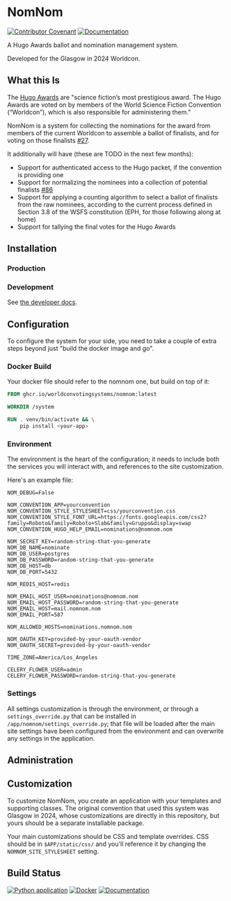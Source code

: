 # NomNom

[![Contributor Covenant](https://img.shields.io/badge/Contributor%20Covenant-2.1-4baaaa.svg)](https://nomnom.fans/code_of_conduct.html)
[![Documentation](https://img.shields.io/badge/Documentation-34D058)](https://nomnom.fans/)

A Hugo Awards ballot and nomination management system.

Developed for the Glasgow in 2024 Worldcon.

## What this Is

The [Hugo Awards](https://www.thehugoawards.org/about/) are "science fiction’s most prestigious award. The Hugo Awards are voted on by members of the World Science Fiction Convention (“Worldcon”), which is also responsible for administering them."

NomNom is a system for collecting the nominations for the award from members of the current Worldcon to assemble a ballot of finalists, and for voting on those finalists [#27](https://github.com/WorldconVotingSystems/nomnom/issues/27).

It additionally will have (these are TODO in the next few months):

* Support for authenticated access to the Hugo packet, if the convention is providing one
* Support for normalizing the nominees into a collection of potential finalists [#86](https://github.com/WorldconVotingSystems/nomnom/issues/86)
* Support for applying a counting algorithm to select a ballot of finalists from the raw nominees, according to the current process defined in Section 3.8 of the WSFS constitution (EPH, for those following along at home)
* Support for tallying the final votes for the Hugo Awards

## Installation

### Production

### Development

See [the developer docs](docs/docs/dev/index.md).

## Configuration

To configure the system for your side, you need to take a couple of extra steps beyond just "build the docker image and go".

### Docker Build

Your docker file should refer to the nomnom one, but build on top of it:

``` dockerfile
FROM ghcr.io/worldconvotingsystems/nomnom:latest

WORKDIR /system

RUN . venv/bin/activate && \
    pip install <your-app>
```

### Environment

The environment is the heart of the configuration; it needs to include both the services you will interact with, and references to the site customization.

Here's an example file:

``` shell
NOM_DEBUG=False

NOM_CONVENTION_APP=yourconvention
NOM_CONVENTION_STYLE_STYLESHEET=css/yourconvention.css
NOM_CONVENTION_STYLE_FONT_URL=https://fonts.googleapis.com/css2?family=Roboto&family=Roboto+Slab&family=Gruppo&display=swap
NOM_CONVENTION_HUGO_HELP_EMAIL=nominations@nomnom.nom

NOM_SECRET_KEY=random-string-that-you-generate
NOM_DB_NAME=nominate
NOM_DB_USER=postgres
NOM_DB_PASSWORD=random-string-that-you-generate
NOM_DB_HOST=db
NOM_DB_PORT=5432

NOM_REDIS_HOST=redis

NOM_EMAIL_HOST_USER=nominations@nomnom.nom
NOM_EMAIL_HOST_PASSWORD=random-string-that-you-generate
NOM_EMAIL_HOST=mail.nomnom.nom
NOM_EMAIL_PORT=587

NOM_ALLOWED_HOSTS=nominations.nomnom.nom

NOM_OAUTH_KEY=provided-by-your-oauth-vendor
NOM_OAUTH_SECRET=provided-by-your-oauth-vendor

TIME_ZONE=America/Los_Angeles

CELERY_FLOWER_USER=admin
CELERY_FLOWER_PASSWORD=random-string-that-you-generate
```

### Settings

All settings customization is through the environment, or through a
`settings_override.py` that can be installed in
`/app/nomnom/settings_override.py`; that file will be loaded after the main site
settings have been configured from the environment and can overwrite any
settings in the application.

## Administration

## Customization

To customize NomNom, you create an application with your templates and supporting classes. The original convention that used this system was Glasgow in 2024, whose customizations are directly in this repository, but yours should be a separate installable package.

Your main customizations should be CSS and template overrides. CSS should be in `$APP/static/css/` and you'll reference it by changing the `NOMNOM_SITE_STYLESHEET` setting.

## Build Status

[![Python application](https://github.com/WorldconVotingSystems/nomnom/actions/workflows/python-app.yml/badge.svg)](https://github.com/WorldconVotingSystems/nomnom/actions/workflows/python-app.yml)
[![Docker](https://github.com/WorldconVotingSystems/nomnom/actions/workflows/docker-publish.yml/badge.svg)](https://github.com/WorldconVotingSystems/nomnom/actions/workflows/docker-publish.yml)
[![Documentation](https://github.com/WorldconVotingSystems/nomnom/actions/workflows/docs.yml/badge.svg)](https://github.com/WorldconVotingSystems/nomnom/actions/workflows/docs.yml)
